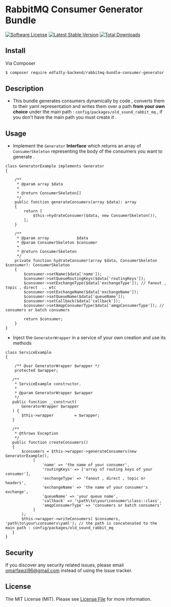# RabbitMQ Consumer Generator Bundle

[![Software License][ico-license]](LICENSE.md)
[![Latest Stable Version](https://poser.pugx.org/edfa3ly-backend/rabbitmq-bundle-consumer-generator/v/stable)](https://packagist.org/packages/edfa3ly-backend/rabbitmq-bundle-consumer-generator)
[![Total Downloads](https://poser.pugx.org/edfa3ly-backend/rabbitmq-bundle-consumer-generator/downloads)](https://packagist.org/packages/edfa3ly-backend/rabbitmq-bundle-consumer-generator)
## Install

Via Composer

``` bash
$ composer require edfa3ly-backend/rabbitmq-bundle-consumer-generator
```

## Description 
* This bundle generates consumers dynamically by code , converts them to their yaml representation and writes them over a path **from your own choice** under the main path : `config/packages/old_sound_rabbit_mq` , 
if you don't have the main path you must create it .
## Usage
* Implement the `Generator` **Interface** which returns an array of `ConsumerSkeleton` representing the body of the consumers you want to generate . 
```
class GeneratorExample implements Generator
{  
    
    /**
     * @param array $data
     *
     * @return ConsumerSkeleton[]
     */
    public function generateConsumers(array $data): array
    {
        return [
            $this->hydrateConsumer($data, new ConsumerSkeleton()),
        ];
    }

    /**
     * @param array            $data
     * @param ConsumerSkeleton $consumer
     *
     * @return ConsumerSkeleton
     */
    private function hydrateConsumer(array $data, ConsumerSkeleton $consumer): ConsumerSkeleton
    {
        $consumer->setName($data['name']);
        $consumer->setQueueRoutingKeys($data['routingKeys']);
        $consumer->setExchangeType($data['exchangeType']); // fanout , topic , direct  .. etc
        $consumer->setExchangeName($data['exchangeName']);
        $consumer->setQueueName($data['queueName']);
        $consumer->setCallback($data['callback']);
        $consumer->setAmqpConsumerType($data['amqpConsumerType']); // consumers or batch consumers

        return $consumer;
    }
}
```
* Inject the `GeneratorWrapper` in a service of your own creation and use its methods 
```
class ServiceExample
{  

    /** @var GeneratorWrapper $wrapper */
    protected $wrapper;
   
   /**
    * ServiceExample constructor.
    *
    * @param GeneratorWrapper $wrapper
    */
   public function __construct(
       GeneratorWrapper $wrapper
   ) {
       $this->wrapper         = $wrapper;
   }
   
   /**
    * @throws Exception
    */
   public function createConsumers()
   {
       $consumers = $this->wrapper->generateConsumers(new GeneratorExample(),
            [
                'name' => 'the name of your consumer',
                'routingKeys' => ['array of routing keys of your consumer'],
                'exchangeType' => 'fanout , direct , topic or headers',
                'exchangeName' => 'the name of your consumer's exchange',
                'queueName' => 'your queue name',
                'callback' => '\path\to\your\consumer\class::class',
                'amqpConsumerType' => 'consumers or batch consumers'
            ]
       );
       $this->wrapper->writeConsumers( $consumers, 'path\to\your\consumers\yaml'); // the path is concatenated to the main path : config/packages/old_sound_rabbit_mq
   }
}
``` 
## Security

If you discover any security related issues, please email omarfawzi96@gmail.com instead of using the issue tracker.

## License

The MIT License (MIT). Please see [License File](LICENSE.md) for more information.


[ico-license]: https://img.shields.io/badge/license-MIT-brightgreen.svg?style=flat-square